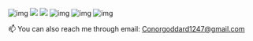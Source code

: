



![img](https://puu.sh/JgCGE/c78e914cbc.png)
<img src = "https://puu.sh/JgD27/cb0aa0812c.png"  /> 
<img src = "https://puu.sh/JgD27/cb0aa0812c.png"  />
![img](https://puu.sh/JgD6g/7b39a5743e.png)
![img](https://puu.sh/JgD7b/fbd59010f5.png)
![img](http://puu.sh/JgD7d/6131b954b5.png)

📫 You can also reach me through email: Conorgoddard1247@gmail.com
